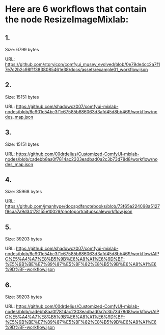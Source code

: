 # Here are 6 workflows that contain the node ResizeImageMixlab:

## 1. 

Size: 6799 bytes

URL: https://github.com/storyicon/comfyui_musev_evolved/blob/0e79de4cc2a7f17e7c2b2c98f1f3838085461e38/docs/assets/example01_workflow.json

## 2. 

Size: 15151 bytes

URL: https://github.com/shadowcz007/comfyui-mixlab-nodes/blob/8c901c54bc3f1c67585b886063d3afd45d8bb469/workflow/nodes_map.json

## 3. 

Size: 15151 bytes

URL: https://github.com/00drdelius/Customized-ComfyUI-mixlab-nodes/blob/cadebb8aa0f7814ac2303eadbad0a2c3b73d78d8/workflow/nodes_map.json

## 4. 

Size: 35968 bytes

URL: https://github.com/jmanhype/docspdfsnotebooks/blob/73f65a224068a5127f8caa7a9d34178155e10029/photoportraitupscaleworkflow.json

## 5. 

Size: 39203 bytes

URL: https://github.com/shadowcz007/comfyui-mixlab-nodes/blob/8c901c54bc3f1c67585b886063d3afd45d8bb469/workflow/AIPC%E5%A4%A7%E8%B5%9B%E6%A8%A1%E6%9D%BF-%E5%9B%BE%E7%89%87%E5%8F%82%E8%B5%9B%E6%A8%A1%E6%9D%BF-workflow.json

## 6. 

Size: 39203 bytes

URL: https://github.com/00drdelius/Customized-ComfyUI-mixlab-nodes/blob/cadebb8aa0f7814ac2303eadbad0a2c3b73d78d8/workflow/AIPC%E5%A4%A7%E8%B5%9B%E6%A8%A1%E6%9D%BF-%E5%9B%BE%E7%89%87%E5%8F%82%E8%B5%9B%E6%A8%A1%E6%9D%BF-workflow.json

